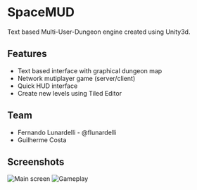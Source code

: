 SpaceMUD 
=============

Text based Multi-User-Dungeon engine created using Unity3d.


Features
-------
* Text based interface with graphical dungeon map 
* Network mutiplayer game (server/client)
* Quick HUD interface
* Create new levels using Tiled Editor 

Team
-------
* Fernando Lunardelli - @flunardelli
* Guilherme Costa

Screenshots
-------
![Main screen](https://raw.github.com/flunardelli/SpaceMUD-unity3d/master/images/main.png)
![Gameplay](https://raw.github.com/flunardelli/SpaceMUD-unity3d/master/images/gameplay.png)